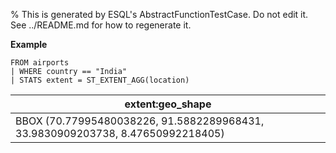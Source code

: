 % This is generated by ESQL's AbstractFunctionTestCase. Do not edit it. See ../README.md for how to regenerate it.

**Example**

```esql
FROM airports
| WHERE country == "India"
| STATS extent = ST_EXTENT_AGG(location)
```

| extent:geo_shape |
| --- |
| BBOX (70.77995480038226, 91.5882289968431, 33.9830909203738, 8.47650992218405) |


